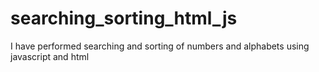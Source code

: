 # searching_sorting_html_js
I have performed searching and sorting of numbers and alphabets using javascript and html
